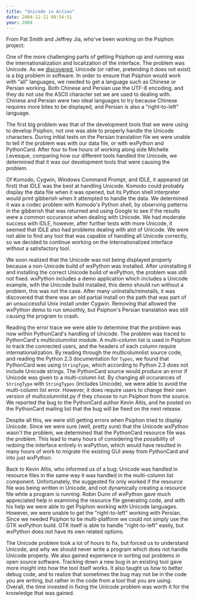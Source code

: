 ```yaml
---
title: "Unicode in Action"
date: 2004-12-12 08:54:51
year: 2004
---
```

<p>From Pat Smith and Jeffrey Jia, who've been working on the Psiphon project:</p>

<p>One of the more challenging parts of getting Psiphon up and running
was the internationalization and localization of the interface. The
problem was Unicode. As we <a href="http://www.joelonsoftware.com/articles/Unicode.html">discovered</a>,
Unicode (or rather, pretending it does not exist) is a big problem in
software. In order to ensure that Psiphon would work with "all"
languages, we needed to get a language such as Chinese or Persian
working. Both Chinese and Persian use the UTF-8 encoding, and they do
not use the ASCII character set we are used to dealing with. Chinese
and Persian were two ideal languages to try because Chinese requires
more bites to be displayed, and Persian is also a "right-to-left"
language.</p>

<p>The first big problem was that of the development tools that we were
using to develop Psiphon, not one was able to properly handle the
Unicode characters. During initial tests on the Persian translation
file we were unable to tell if the problem was with our data file, or
with wxPython and PythonCard. After four to five hours of working
along side Michelle Levesque, comparing how our different tools
handled the Unicode, we determined that it was our development tools
that were causing the problem.</p>

<p>Of Komodo, Cygwin, Windows Command Prompt, and IDLE, it appeared
(at first) that IDLE was the best at handling Unicode. Komodo could
probably display the data file when it was opened, but its Python
shell interpreter would print gibberish when it attempted to handle
the data. We determined it was a codec problem with Komodo's Python
shell, by observing patterns in the gibberish that was returned and
using Google to see if the results were a common occurance when
dealing with Unicode. We had moderate success with IDLE, however,
after further tests with more Unicode, it seemed that IDLE also had
problems dealing with alot of Unicode. We were not able to find any
tool that was capable of handling all Unicode correctly, so we decided
to continue working on the internationalized interface without a
satisfactory tool.</p>

<p>We soon realized that the Unicode was not being displayed properly
because a non-Unicode build of wxPython was installed. After
uninstalling it and installing the correct Unicode build of wxPython,
the problem was still not fixed. wxPython includes a demo application
which includes a Unicode example, with the Unicode build installed,
this demo should run without a problem, this was not the case. After
many uninstalls/reinstalls, it was discovered that there was an old
partial install on the path that was part of an unsuccessful Unix
install under Cygwin. Removing that allowed the wxPython demo to run
smoothly, but Psiphon's Persian translation was still causing the
program to crash.</p>

<p>Reading the error trace we were able to determine that the problem
was now within PythonCard's handling of Unicode. The problem was
traced to PythonCard's multicolumnlist module. A multi-column list is
used in Psiphon to track the connected users, and the headers of each
column require internationalization. By reading through the
multicolumnlist source code, and reading the Python 2.3 documentation
for <code>Types</code>, we found that PythonCard was using
<code>StringType</code>, which according to Python 2.3 does not
include Unicode strings. The PythonCard source would produce an error
if Unicode was given to a multi-column list. By changing all
occurances of <code>StringType</code> with <code>StringTypes</code>
(includes Unicode), we were able to avoid the multi-column list
error. However, it does require users to change their own version of
multicolumnlist.py if they choose to run Psiphon from the source. We
reported the bug to the PythonCard author Kevin Altis, and he posted
on the PythonCard mailing list that the bug will be fixed on the next
release.</p>

<p>Despite all this, we were still getting errors when Psiphon tried
to display Unicode. Since we were sure (well, pretty sure) that the
Unicode wxPython wasn't the problem, we determined that the PythonCard
resource file was the problem. This lead to many hours of considering
the possibility of redoing the interface entirely in wxPython, which
would have resulted in many hours of work to migrate the existing GUI
away from PythonCard and into just wxPython.</p>

<p>Back to Kevin Altis, who informed us of a bug: Unicode was handled
in resource files in the same way it was handled in the multi-column
list component. Unfortunately, the suggested fix only worked if the
resource file was being written in Unicode, and not dynamically
creating a resource file while a program is running. Robin Dunn of
wxPython gave much appreciated help in examining the resource file
generating code, and with his help we were able to get Psiphon working
with Unicode languages. However, we were unable to get the
"right-to-left" working with Persian. Since we needed Psiphon to be
multi-platform we could not simply use the GTK wxPython build. GTK
itself is able to handle "right-to-left" easily, but wxPython does not
have its own related options.</p>

<p>The Unicode problem took a lot of hours to fix, but forced us to
understand Unicode, and why we should never write a program which does
not handle Unicode properly. We also gained experience in sorting out
problems in open source software. Tracking down a new bug in an
existing tool gave more insight into how the tool itself works. It
also taught us how to better debug code, and to realize that sometimes
the bug may not be in the code you are writing, but rather in the code
from a tool that you are using. Overall, the time invested in fixing
the Unicode problem was worth it for the knowledge that was gained.</p>
